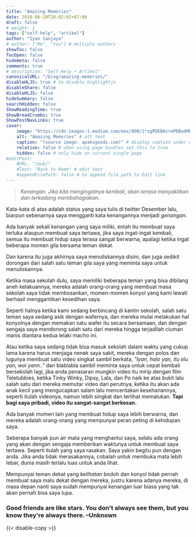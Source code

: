 ```yaml
---
title: "Amazing Memories"
date: 2018-06-20T20:02:02+07:00
draft: false
# weight: 1
tags: ["self-help", "artikel"]
author: "Iyan Sanjaya"
# author: ["Me", "You"] # multiple authors
showToc: false
TocOpen: false
hidemeta: false
comments: true
# description: "Self-Help • Artikel"
canonicalURL: "/blog/amazing-memories/"
disableHLJS: true # to disable highlightjs
disableShare: false
disableHLJS: false
hideSummary: false
searchHidden: false
ShowReadingTime: true
ShowBreadCrumbs: true
ShowPostNavLinks: true
cover:
    image: "https://cdn-images-1.medium.com/max/800/1*zgPDEBAzrePDBo4MbhK3yQ.jpeg" # image path/url
    alt: "Amazing Memories" # alt text
    caption: "(source image: apaksgoods.com)" # display caption under cover
    relative: false # when using page bundles set this to true
    hidden: false # only hide on current single page
#editPost:
    #URL: "/pub/"
    #Text: "Back to Home" # edit text
    #appendFilePath: false # to append file path to Edit link
---
```

> *Kenangan. Jika kita mengingatnya kembali, akan terasa menyakitkan dan terkadang membahagiakan.*

Kata-kata di atas adalah status yang saya tulis di twitter Desember lalu, biarpun sebenarnya saya mengganti kata kenangannya menjadi *genangan*.

Ada banyak sekali kenangan yang saya miliki, entah itu membuat saya terluka ataupun membuat saya tertawa, jika saya ingat-ingat kembali, semua itu membuat hidup saya terasa sangat berwarna, apalagi ketika ingat beberapa momen gila bersama teman dekat.

Dan karena itu juga akhirnya saya menuliskannya disini, dan juga sedikit dorongan dari salah satu teman gila saya yang meminta saya untuk menuliskannya.

Ketika masa sekolah dulu, saya memiliki beberapa teman yang bisa dibilang aneh kelakuannya, mereka adalah orang-orang yang membuat masa sekolah saya tidak membosankan, momen-momen konyol yang kami lewati berhasil menggantikan kesedihan saya.

Seperti halnya ketika kami sedang berbincang di kantin sekolah, salah satu teman saya sedang asik dengan wafernya, dan mereka mulai melakukan hal konyolnya dengan memakan satu wafer itu secara bersamaan, dan dengan sengaja saya mendorong salah satu dari mereka hingga terjadilah ciuman manis diantara kedua lelaki macho ini.

Atau ketika saya sedang tidak bisa masuk sekolah dalam waktu yang cukup lama karena harus menjaga nenek saya sakit, mereka dengan polos dan lugunya membuat satu video singkat sambil berkata, *"Iyan, halo yan, itu elu yan, woi yann.."* dan blablabla sambil meminta saya untuk cepat kembali bersekolah lagi, jika anda penasaran mungkin video itu mirip dengan film Teletubbies, ketika Tinky Winky, Dipsy, Lala, dan Po naik ke atas bukit lalu salah satu dari mereka memutar video dari perutnya, ketika itu akan ada anak kecil yang mengucapkan salam lalu menceritakan kesehariannya, seperti itulah videonya, namun lebih singkat dan terlihat memalukan. **Tapi bagi saya pribadi, video itu sangat-sangat berkesan.**

Ada banyak momen lain yang membuat hidup saya lebih berwarna, dan mereka adalah orang-orang yang mempunyai peran peting di kehidupan saya.

Seberapa banyak pun air mata yang menghantui saya, selalu ada orang yang akan dengan sengaja memberikan waktunya untuk membuat saya tertawa. Seperti itulah yang saya rasakan. Saya yakin begitu pun dengan anda. Jika anda tidak merasakannya, cobalah untuk membuka mata lebih lebar, dunia masih terlalu luas untuk anda lihat.

Mempunyai teman dekat yang *kelihatan* bodoh dan konyol tidak pernah membuat saya malu dekat dengan mereka, justru karena adanya mereka, di masa depan nanti saya sudah mempunyai kenangan luar biasa yang tak akan pernah bisa saya lupa.

### Good friends are like stars. You don't always see them, but you know they're always there. –Unknown
{{< disable-copy >}}